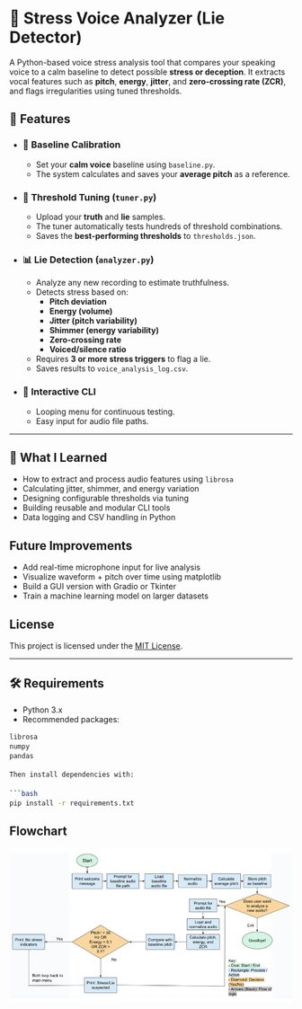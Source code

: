 # 🎤 Stress Voice Analyzer (Lie Detector)

A Python-based voice stress analysis tool that compares your speaking voice to a calm baseline to detect possible **stress or deception**. It extracts vocal features such as **pitch**, **energy**, **jitter**, and **zero-crossing rate (ZCR)**, and flags irregularities using tuned thresholds.

## 🚀 Features

- ### 🎯 Baseline Calibration
  - Set your **calm voice** baseline using `baseline.py`.
  - The system calculates and saves your **average pitch** as a reference.

- ### 🔧 Threshold Tuning (`tuner.py`)
  - Upload your **truth** and **lie** samples.
  - The tuner automatically tests hundreds of threshold combinations.
  - Saves the **best-performing thresholds** to `thresholds.json`.

- ### 📊 Lie Detection (`analyzer.py`)
  - Analyze any new recording to estimate truthfulness.
  - Detects stress based on:
    - **Pitch deviation**
    - **Energy (volume)**
    - **Jitter (pitch variability)**
    - **Shimmer (energy variability)**
    - **Zero-crossing rate**
    - **Voiced/silence ratio**
  - Requires **3 or more stress triggers** to flag a lie.
  - Saves results to `voice_analysis_log.csv`.

- ### 🔁 Interactive CLI
  - Looping menu for continuous testing.
  - Easy input for audio file paths.

---

## 🧠 What I Learned

- How to extract and process audio features using `librosa`
- Calculating jitter, shimmer, and energy variation
- Designing configurable thresholds via tuning
- Building reusable and modular CLI tools
- Data logging and CSV handling in Python


## Future Improvements

- Add real-time microphone input for live analysis
- Visualize waveform + pitch over time using matplotlib
- Build a GUI version with Gradio or Tkinter
- Train a machine learning model on larger datasets

## License

This project is licensed under the [MIT License](LICENSE).


---

## 🛠 Requirements

- Python 3.x
- Recommended packages:

```bash
librosa
numpy
pandas

Then install dependencies with:

```bash
pip install -r requirements.txt
```

## Flowchart

![App Flowchart](images/lie-detector-flowchart.png)
